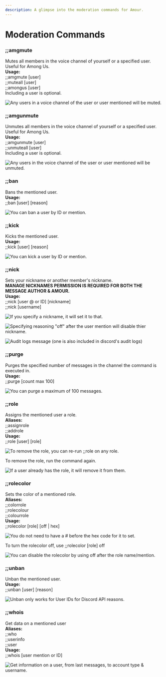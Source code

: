```yaml
---
description: A glimpse into the moderation commands for Amour.
---
```


# Moderation Commands

### ;;amgmute

Mutes all members in the voice channel of yourself or a specified user. Useful for Among Us.  
**Usage:**  
;;amgmute \[user\]  
;;muteall \[user\]  
;;amongus \[user\]  
Including a user is optional.

![Any users in a voice channel of the user or user mentioned will be muted.](../.gitbook/assets/amgmute.png)



### ;;amgunmute

Unmutes all members in the voice channel of yourself or a specified user. Useful for Among Us.  
**Usage:**  
;;amgunmute \[user\]  
;;unmuteall \[user\]  
Including a user is optional.

![Any users in the voice channel of the user or user mentioned will be unmuted.](../.gitbook/assets/amgunmute.png)



### ;;ban

Bans the mentioned user.  
**Usage:**  
;;ban \[user\] \[reason\]

![You can ban a user by ID or mention.](../.gitbook/assets/ban.png)

### ;;kick

Kicks the mentioned user.  
**Usage:**  
;;kick \[user\] \[reason\]

![You can kick a user by ID or mention.](../.gitbook/assets/kick.png)

### ;;nick

Sets your nickname or another member's nickname.  
**MANAGE NICKNAMES PERMISSION IS REQUIRED FOR BOTH THE MESSAGE AUTHOR & AMOUR.**  
**Usage:**  
;;nick \[user @ or ID\] \[nickname\]  
;;nick \[username\]

![If you specify a nickname, it will set it to that.](../.gitbook/assets/screen-shot-2021-01-03-at-3.30.26-pm.png)

![Specifying reasoning &quot;off&quot; after the user mention will disable thier nickname.](../.gitbook/assets/screen-shot-2021-01-03-at-3.31.19-pm.png)

![Audit logs message \(one is also included in discord&apos;s audit logs\)](../.gitbook/assets/screen-shot-2021-01-03-at-3.30.58-pm.png)

### ;;purge

Purges the specified number of messages in the channel the command is executed in.  
**Usage:**  
;;purge \[count max 100\]

![You can purge a maximum of 100 messages. ](../.gitbook/assets/purge.png)

### ;;role

Assigns the mentioned user a role.  
**Aliases:**  
;;assignrole  
;;addrole  
**Usage:**  
;;role \[user\] \[role\]

![To remove the role, you can re-run ;;role on any role.](../.gitbook/assets/addrole.png)

To remove the role, run the command again.

![If a user already has the role, it will remove it from them.](../.gitbook/assets/removerole.png)

### ;;rolecolor

Sets the color of a mentioned role.  
**Aliases:**  
;;colorrole  
;;rolecolour  
;;colourrole  
**Usage:**  
;;rolecolor \[role\] \[off \| hex\]

![You do not need to have a \# before the hex code for it to set.](../.gitbook/assets/rolecolor.png)

To turn the rolecolor off, use ;;rolecolor \[role\] off

![You can disable the rolecolor by using off after the role name/mention.](../.gitbook/assets/rolecoloroff.png)

### ;;unban

Unban the mentioned user.  
**Usage:**  
;;unban \[user\] \[reason\]

![Unban only works for User IDs for Discord API reasons.](../.gitbook/assets/unban.png)

### ;;whois

Get data on a mentioned user  
**Aliases:**  
;;who  
;;userinfo  
;;user  
**Usage:**  
;;whois \[user mention or ID\]

![Get information on a user, from last messages, to account type &amp; username.](../.gitbook/assets/whois%20%281%29.png)

